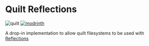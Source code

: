 # Quilt Reflections
![quilt](https://cdn.jsdelivr.net/npm/@intergrav/devins-badges@3/assets/cozy/supported/quilt_vector.svg)
[![modrinth](https://cdn.jsdelivr.net/npm/@intergrav/devins-badges@3/assets/cozy/available/modrinth_vector.svg)](https://modrinth.com/quilt-reflections)

A drop-in implementation to allow quilt filesystems to be used with [Reflections](https://github.com/ronmamo/reflections)